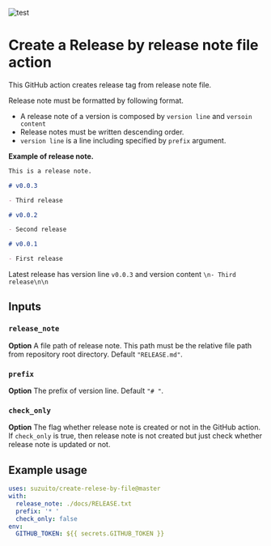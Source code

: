 ![test](https://github.com/suzuito/create-release-by-file/workflows/test/badge.svg?branch=master&event=push)

# Create a Release by release note file action

This GitHub action creates release tag from release note file.

Release note must be formatted by following format.

- A release note of a version is composed by `version line` and `versoin content`
- Release notes must be written descending order.
- `version line` is a line including specified by `prefix` argument.

**Example of release note.**

```markdown
This is a release note.

# v0.0.3

- Third release

# v0.0.2

- Second release

# v0.0.1

- First release
```

Latest release has version line `v0.0.3` and version content `\n- Third release\n\n`

## Inputs

### `release_note`

**Option** A file path of release note. This path must be the relative file path from repository root directory. Default `"RELEASE.md"`.

### `prefix`

**Option** The prefix of version line. Default `"# "`.

### `check_only`

**Option** The flag whether release note is created or not in the GitHub action. If `check_only` is true, then release note is not created but just check whether release note is updated or not.

## Example usage

```yml
uses: suzuito/create-relese-by-file@master
with:
  release_note: ./docs/RELEASE.txt
  prefix: '* '
  check_only: false
env:
  GITHUB_TOKEN: ${{ secrets.GITHUB_TOKEN }}
```

